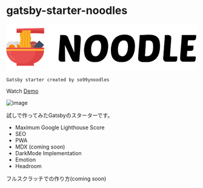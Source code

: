 # gatsby-starter-noodles
![banner](./static/logo/banner.png)

`Gatsby starter created by so99ynoodles`

Watch <a href="https://gatsby-starter-noodles.netlify.com/">Demo</a>

![image](https://user-images.githubusercontent.com/46433895/62435151-21a50e80-b776-11e9-90f8-3dbdfa4f45dc.png)

試しで作ってみたGatsbyのスターターです。

- Maximum Google Lighthouse Score
- SEO
- PWA
- MDX (coming soon)
- DarkMode Implementation
- Emotion
- Headroom

フルスクラッチでの作り方(coming soon)
